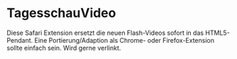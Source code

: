 # TagesschauVideo

Diese Safari Extension ersetzt die neuen Flash-Videos sofort in das HTML5-Pendant. Eine Portierung/Adaption als Chrome- oder Firefox-Extension sollte einfach sein. Wird gerne verlinkt.